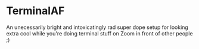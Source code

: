 # TerminalAF
An unecessarily bright and intoxicatingly rad super dope setup for looking extra cool while you're doing terminal stuff on Zoom in front of other people ;)
